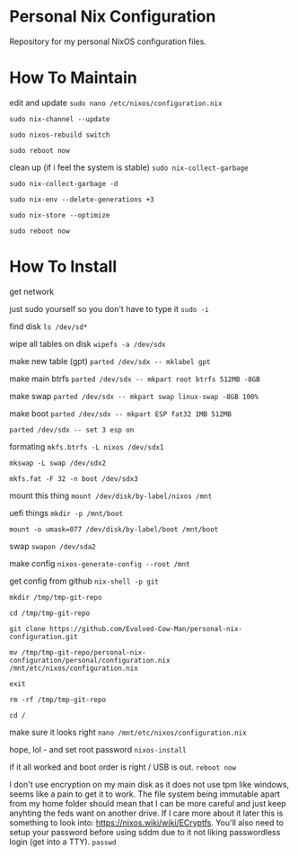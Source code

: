 # Personal Nix Configuration
Repository for my personal NixOS configuration files.

# How To Maintain
edit and update
`sudo nano /etc/nixos/configuration.nix`

`sudo nix-channel --update`

`sudo nixos-rebuild switch`

`sudo reboot now`

clean up (if i feel the system is stable)
`sudo nix-collect-garbage`

`sudo nix-collect-garbage -d`

`sudo nix-env --delete-generations +3`

`sudo nix-store --optimize`

`sudo reboot now`

# How To Install
get network

just sudo yourself so you don't have to type it
`sudo -i`

find disk
`ls /dev/sd*`

wipe all tables on disk
`wipefs -a /dev/sdx`

make new table (gpt)
`parted /dev/sdx -- mklabel gpt`

make main btrfs
`parted /dev/sdx -- mkpart root btrfs 512MB -8GB`

make swap
`parted /dev/sdx -- mkpart swap linux-swap -8GB 100%`

make boot
`parted /dev/sdx -- mkpart ESP fat32 1MB 512MB`

`parted /dev/sdx -- set 3 esp on`

formating
`mkfs.btrfs -L nixos /dev/sdx1`

`mkswap -L swap /dev/sdx2`

`mkfs.fat -F 32 -n boot /dev/sdx3`

mount this thing
`mount /dev/disk/by-label/nixos /mnt`

uefi things
`mkdir -p /mnt/boot`

`mount -o umask=077 /dev/disk/by-label/boot /mnt/boot`

swap
`swapon /dev/sda2`

make config
`nixos-generate-config --root /mnt`

get config from github
`nix-shell -p git`

`mkdir /tmp/tmp-git-repo`

`cd /tmp/tmp-git-repo`

`git clone https://github.com/Evolved-Cow-Man/personal-nix-configuration.git`

`mv /tmp/tmp-git-repo/personal-nix-configuration/personal/configuration.nix /mnt/etc/nixos/configuration.nix`

`exit`

`rm -rf /tmp/tmp-git-repo`

`cd /`

make sure it looks right
`nano /mnt/etc/nixos/configuration.nix`

hope, lol - and set root password
`nixos-install`

if it all worked and boot order is right / USB is out.
`reboot now`

I don't use encryption on my main disk as it does not use tpm like windows, 
seems like a pain to get it to work. The file system being immutable apart from 
my home folder should mean that I can be more careful and just keep anyhting 
the feds want on another drive. If I care more about it later this is something 
to look into: https://nixos.wiki/wiki/ECryptfs. You'll also need to setup your 
password before using sddm due to it not liking passwordless login (get into a 
TTY).
`passwd`
